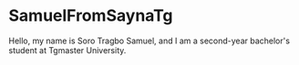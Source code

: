 # SamuelFromSaynaTg
Hello, my name is Soro Tragbo Samuel, and I am a second-year bachelor's student at Tgmaster University.
